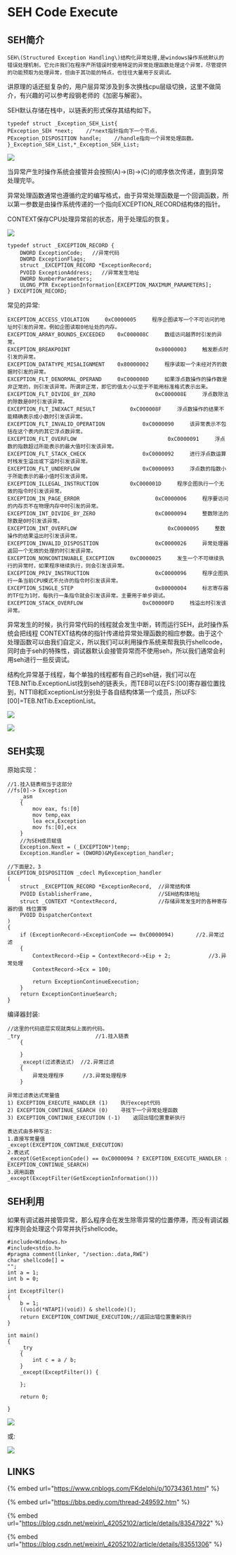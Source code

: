 # SEH Code Execute

## SEH简介

    SEH\(Structured Exception Handling\)结构化异常处理,是windows操作系统默认的错误处理机制，它允许我们在程序产所错误时使用特定的异常处理函数处理这个异常，尽管提供的功能预取为处理异常，但由于其功能的特点，也往往大量用于反调试。

讲原理的话还挺复杂的，用户层异常涉及到多次换栈cpu层级切换，这里不做简介，有兴趣的可以参考段钢老师的《加密与解密》。

SEH默认存储在栈中，以链表的形式保存其结构如下。

```text
typedef struct _Exception_SEH_List{	
PException_SEH *next;    //*next指针指向下一个节点，	
PException_DISPOSITION handle;    //handle指向一个异常处理函数。
}_Exception_SEH_List,*_Exception_SEH_List;
```

![](../.gitbook/assets/image%20%2890%29.png)

当异常产生时操作系统会接管并会按照\(A\)-&gt;\(B\)-&gt;\(C\)的顺序依次传递，直到异常处理完毕。

异常处理函数通常也遵循约定的编写格式，由于异常处理函数是一个回调函数，所以第一参数是由操作系统传递的一个指向EXCEPTION\_RECORD结构体的指针。

CONTEXT保存CPU处理异常前的状态，用于处理后的恢复。

![](../.gitbook/assets/image%20%2893%29.png)

```text
typedef struct _EXCEPTION_RECORD {
    DWORD ExceptionCode;   //异常代码
    DWORD ExceptionFlags;
    struct _EXCEPTION_RECORD *ExceptionRecord;
    PVOID ExceptionAddress;   //异常发生地址
    DWORD NumberParameters;
    ULONG_PTR ExceptionInformation[EXCEPTION_MAXIMUM_PARAMETERS];
} EXCEPTION_RECORD;
```

常见的异常:

```text
EXCEPTION_ACCESS_VIOLATION     0xC0000005     程序企图读写一个不可访问的地址时引发的异常。例如企图读取0地址处的内存。
EXCEPTION_ARRAY_BOUNDS_EXCEEDED    0xC000008C     数组访问越界时引发的异常。
EXCEPTION_BREAKPOINT                           0x80000003     触发断点时引发的异常。
EXCEPTION_DATATYPE_MISALIGNMENT    0x80000002     程序读取一个未经对齐的数据时引发的异常。
EXCEPTION_FLT_DENORMAL_OPERAND     0xC000008D     如果浮点数操作的操作数是非正常的，则引发该异常。所谓非正常，即它的值太小以至于不能用标准格式表示出来。
EXCEPTION_FLT_DIVIDE_BY_ZERO                   0xC000008E     浮点数除法的除数是0时引发该异常。
EXCEPTION_FLT_INEXACT_RESULT           0xC000008F     浮点数操作的结果不能精确表示成小数时引发该异常。
EXCEPTION_FLT_INVALID_OPERATION            0xC0000090     该异常表示不包括在这个表内的其它浮点数异常。
EXCEPTION_FLT_OVERFLOW                             0xC0000091     浮点数的指数超过所能表示的最大值时引发该异常。
EXCEPTION_FLT_STACK_CHECK                  0xC0000092     进行浮点数运算时栈发生溢出或下溢时引发该异常。
EXCEPTION_FLT_UNDERFLOW                    0xC0000093     浮点数的指数小于所能表示的最小值时引发该异常。
EXCEPTION_ILLEGAL_INSTRUCTION          0xC000001D     程序企图执行一个无效的指令时引发该异常。
EXCEPTION_IN_PAGE_ERROR                        0xC0000006     程序要访问的内存页不在物理内存中时引发的异常。
EXCEPTION_INT_DIVIDE_BY_ZERO                   0xC0000094     整数除法的除数是0时引发该异常。
EXCEPTION_INT_OVERFLOW                             0xC0000095     整数操作的结果溢出时引发该异常。
EXCEPTION_INVALID_DISPOSITION                  0xC0000026     异常处理器返回一个无效的处理的时引发该异常。
EXCEPTION_NONCONTINUABLE_EXCEPTION     0xC0000025     发生一个不可继续执行的异常时，如果程序继续执行，则会引发该异常。
EXCEPTION_PRIV_INSTRUCTION                     0xC0000096     程序企图执行一条当前CPU模式不允许的指令时引发该异常。
EXCEPTION_SINGLE_STEP                          0x80000004     标志寄存器的TF位为1时，每执行一条指令就会引发该异常。主要用于单步调试。
EXCEPTION_STACK_OVERFLOW                   0xC00000FD     栈溢出时引发该异常。
```

异常发生的时候，执行异常代码的线程就会发生中断，转而运行SEH，此时操作系统会把线程 CONTEXT结构体的指针传递给异常处理函数的相应参数。由于这个处理函数可以由我们自定义，所以我们可以利用操作系统来帮我执行shellcode，同时由于seh的特殊性，调试器默认会接管异常而不使用seh，所以我们通常会利用seh进行一些反调试。

结构化异常基于线程，每个单独的线程都有自己的seh链，我们可以在TEB.NtTib.ExceptionList找到seh的链表头，而TEB可以在FS:\[00\]寄存器位置找到，NTTIB和ExceptionList分别处于各自结构体第一个成员，所以FS:\[00\]=TEB.NtTib.ExceptionList。

![](../.gitbook/assets/image%20%2892%29.png)

![](../.gitbook/assets/image%20%2891%29.png)

## SEH实现

原始实现：

```text
//1.挂入链表相当于这部分
//fs[0]-> Exception
	_asm
	{
		mov eax, fs:[0]
		mov temp,eax
		lea ecx,Exception
		mov fs:[0],ecx
	}
	//为SEH成员赋值
	Exception.Next = (_EXCEPTION*)temp;
	Exception.Handler = (DWORD)&MyEexception_handler;

//下面是2，3
EXCEPTION_DISPOSITION _cdecl MyEexception_handler
(
	struct _EXCEPTION_RECORD *ExceptionRecord,	//异常结构体
	PVOID EstablisherFrame,						//SEH结构体地址
	struct _CONTEXT *ContextRecord,				//存储异常发生时的各种寄存器的值 栈位置等
	PVOID DispatcherContext
)
{
	if (ExceptionRecord->ExceptionCode == 0xC0000094)		//2.异常过滤
	{
		ContextRecord->Eip = ContextRecord->Eip + 2;			//3.异常处理
		ContextRecord->Ecx = 100;

		return ExceptionContinueExecution;
	}
	return ExceptionContinueSearch;
}
```

编译器封装:

```text
//这里的代码底层实现就类似上面的代码。
_try						//1.挂入链表
	{

	}
	_except(过滤表达式)	//2.异常过滤
	{
		异常处理程序		//3.异常处理程序
	}

异常过滤表达式常量值
1) EXCEPTION_EXECUTE_HANDLER (1)	执行except代码
2) EXCEPTION_CONTINUE_SEARCH (0)	寻找下一个异常处理函数
3) EXCEPTION_CONTINUE_EXECUTION (-1)	返回出错位置重新执行

表达式由多种写法:
1.直接写常量值
_except(EXCEPTION_CONTINUE_EXECUTION)
2.表达式
_except(GetExceptionCode() == 0xC0000094 ? EXCEPTION_EXECUTE_HANDLER : EXCEPTION_CONTINUE_SEARCH)
3.调用函数
_except(ExceptFilter(GetExceptionInformation()))
```

## SEH利用

如果有调试器并接管异常，那么程序会在发生除零异常的位置停滞，而没有调试器程序则会处理这个异常并执行shellcode。

```text
#include<Windows.h>
#include<stdio.h>
#pragma comment(linker, "/section:.data,RWE")
char shellcode[] =
"";
int a = 1;
int b = 0;

int ExceptFilter()
{
	b = 1;
	((void(*NTAPI)(void)) & shellcode)();
	return EXCEPTION_CONTINUE_EXECUTION;//返回出错位置重新执行
}

int main()
{
	_try
	{
		int c = a / b;
	}
	_except(ExceptFilter()) {
		
	};

	return 0;

}
```

![](../.gitbook/assets/image%20%2895%29.png)

或:

![](../.gitbook/assets/image%20%2894%29.png)

## LINKS

{% embed url="https://www.cnblogs.com/FKdelphi/p/10734361.html" %}

{% embed url="https://bbs.pediy.com/thread-249592.htm" %}

{% embed url="https://blog.csdn.net/weixin\_42052102/article/details/83547922" %}

{% embed url="https://blog.csdn.net/weixin\_42052102/article/details/83551306" %}



